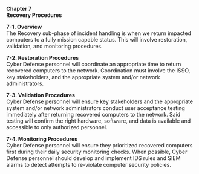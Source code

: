 **Chapter 7**  
**Recovery Procedures**

**7-1. Overview**   
The Recovery sub-phase of incident handling is when we return impacted computers to a fully mission capable status. This will involve restoration, validation, and monitoring procedures. 

**7-2. Restoration Procedures**  
Cyber Defense personnel will coordinate an appropriate time to return recovered computers to the network. Coordination must involve the ISSO, key stakeholders, and the appropriate system and/or network administrators. 

**7-3. Validation Procedures**  
Cyber Defense personnel will ensure key stakeholders and the appropriate system and/or network administrators conduct user acceptance testing immediately after returning recovered computers to the network. Said testing will confirm the right hardware, software, and data is available and accessible to only authorized personnel. 

**7-4. Monitoring Procedures**  
Cyber Defense personnel will ensure they prioritized recovered computers first during their daily security monitoring checks. When possible, Cyber Defense personnel should develop and implement IDS rules and SIEM alarms to detect attempts to re-violate computer security policies.
